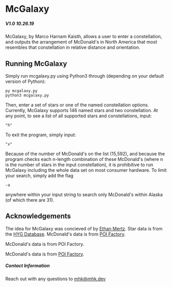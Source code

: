 # McGalaxy

##### V1.0 10.26.19

McGalaxy, by Marco Harnam Kaisth, allows a user to enter a constellation, and outputs the arrangement of McDonald's in North America that most resembles that constellation in relative distance and orientation.

## Running McGalaxy

Simply run mcgalaxy.py using Python3 through (depending on your default version of Python):

```
py mcgalaxy.py
python3 mcgalaxy.py
```

Then, enter a set of stars or one of the named constellation options. Currently, McGalaxy supports 146 named stars and two constellation. At any point, to see a list of all supported stars and constellations, input:

```
"h"
```

To exit the program, simply input:

```
"x"
```

Because of the number of McDonald's on the list (15,592), and because the program checks each n-length combination of these McDonald's (where n is the number of stars in the input constellation), it is prohibitive to run McGalaxy including the whole data set on most consumer hardware. To limit your search, simply add the flag

```
-a
```

anywhere within your input string to search only McDonald's within Alaska (of which there are 31).

## Acknowledgements

The idea for McGalaxy was concieved of by [Ethan Mertz](https://github.com/ethanmertz/).
Star data is from the [HYG Database](http://www.astronexus.com/hyg).
McDonald's data is from [POI Factory](http://www.poi-factory.com/node/11154).

McDonald's data is from POI Factory.

McDonald's data is from [POI Factory](http://www.poi-factory.com/node/11154).

##### Contact Information

Reach out with any questions to [mhk@mhk.dev](mailto:mhk@mhk.dev)